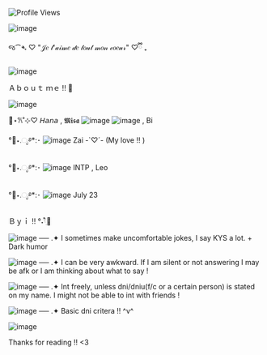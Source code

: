 
 ![Profile Views](https://komarev.com/ghpvc/?username=Oosawa-Aya&color=green)

![image](https://github.com/user-attachments/assets/e7249900-e008-41f5-9199-913845bbe09b)

જ⁀➴ ♡ "𝒥𝑒 𝓉'𝒶𝒾𝓂𝑒 𝒹𝑒 𝓉𝑜𝓊𝓉 𝓂𝑜𝓃 𝒸𝑜𝑒𝓊𝓇" ♡ྀི ₊


![image](https://github.com/user-attachments/assets/afdc0deb-560d-4dd8-a942-a94d9ab4c926)




Ａｂｏｕｔ ｍｅ !! 🍥

![image](https://github.com/user-attachments/assets/a86421e9-025c-44df-b3bd-f16db9d3b5be)

🌿⋆𐙚˚⊹♡ 𝘏𝘢𝘯𝘢 , 𝕸𝖎𝖘𝖆 ![image](https://github.com/user-attachments/assets/cefb9973-1d15-4e95-b0a5-cd56e0b6cd96) ![image](https://github.com/user-attachments/assets/55a5aa23-b336-4d48-b111-6214670c8593) , Bi


°🍵⋆.ೃ࿔*:･ ![image](https://github.com/user-attachments/assets/cefb9973-1d15-4e95-b0a5-cd56e0b6cd96) Zai -`♡´- (My love !! )

°🍵⋆.ೃ࿔*:･ ![image](https://github.com/user-attachments/assets/cefb9973-1d15-4e95-b0a5-cd56e0b6cd96) INTP , Leo

°🍵⋆.ೃ࿔*:･ ![image](https://github.com/user-attachments/assets/cefb9973-1d15-4e95-b0a5-cd56e0b6cd96) July 23

Ｂｙｉ !! °˖𓍢ִ໋🍃

![image](https://github.com/user-attachments/assets/33fcbf3b-f261-4f57-921b-3ba53dbcc7b3) ── .✦ I sometimes make uncomfortable jokes, I say KYS a lot. + Dark humor

![image](https://github.com/user-attachments/assets/37993595-5f0d-4a31-a163-ead727da3a98) ── .✦ I can be very awkward. If I am silent or not answering I may be afk or I am thinking about what to say !

![image](https://github.com/user-attachments/assets/ab7f67c6-44cf-419d-a28b-f0c7bada7e3e) ── .✦ Int freely, unless dni/dniu(f/c or a certain person) is stated on my name. I might not be able to int with friends !

![image](https://github.com/user-attachments/assets/0d75b751-e5a5-4c6a-a1e2-868b60a18fa3) ── .✦ Basic dni critera !! ^v^

![image](https://github.com/user-attachments/assets/a86421e9-025c-44df-b3bd-f16db9d3b5be)

Thanks for reading !! <3
